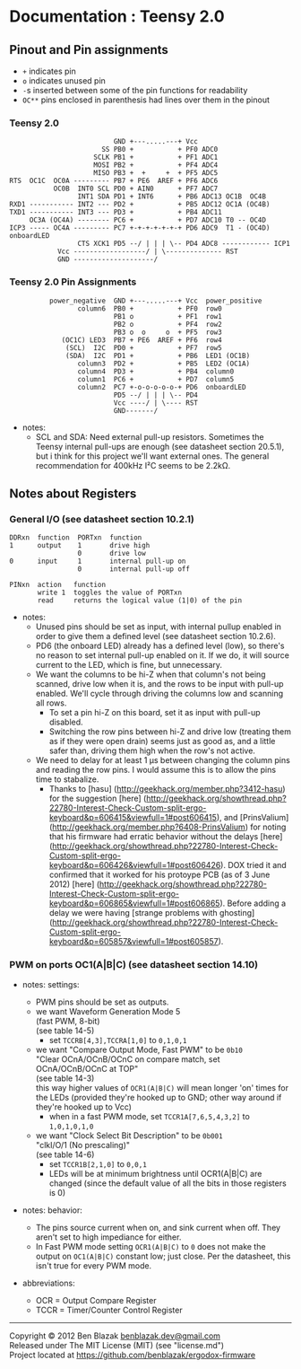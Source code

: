 # Documentation : Teensy 2.0

## Pinout and Pin assignments

* `+` indicates pin
* `o` indicates unused pin
* `-`s inserted between some of the pin functions for readability
* `OC**` pins enclosed in parenthesis had lines over them in the pinout

### Teensy 2.0

                              GND +---.....---+ Vcc
                           SS PB0 +           + PF0 ADC0
                         SCLK PB1 +           + PF1 ADC1
                         MOSI PB2 +           + PF4 ADC4
                         MISO PB3 +  +     +  + PF5 ADC5
    RTS  OC1C  OC0A --------- PB7 + PE6  AREF + PF6 ADC6
               OC0B  INT0 SCL PD0 + AIN0      + PF7 ADC7
                     INT1 SDA PD1 + INT6      + PB6 ADC13 OC1B  OC4B
    RXD1 ----------- INT2 --- PD2 +           + PB5 ADC12 OC1A (OC4B)
    TXD1 ----------- INT3 --- PD3 +           + PB4 ADC11
         OC3A (OC4A) -------- PC6 +           + PD7 ADC10 T0 -- OC4D
    ICP3 ----- OC4A --------- PC7 +-+-+-+-+-+-+ PD6 ADC9  T1 - (OC4D) onboardLED
                     CTS XCK1 PD5 --/ | | | \-- PD4 ADC8 ------------ ICP1
                Vcc ------------------/ | \-------------- RST
                GND --------------------/

### Teensy 2.0 Pin Assignments

              power_negative  GND +---.....---+ Vcc  power_positive
                     column6  PB0 +           + PF0  row0
                              PB1 o           + PF1  row1
                              PB2 o           + PF4  row2
                              PB3 o  o     o  + PF5  row3
                 (OC1C) LED3  PB7 + PE6  AREF + PF6  row4
                  (SCL)  I2C  PD0 +           + PF7  row5
                  (SDA)  I2C  PD1 +           + PB6  LED1 (OC1B)
                     column3  PD2 +           + PB5  LED2 (OC1A)
                     column4  PD3 +           + PB4  column0
                     column1  PC6 +           + PD7  column5
                     column2  PC7 +-o-o-o-o-o-+ PD6  onboardLED
                              PD5 --/ | | | \-- PD4
                              Vcc ----/ | \---- RST
                              GND-------/

* notes:
    * SCL and SDA: Need external pull-up resistors.  Sometimes the Teensy
      internal pull-ups are enough (see datasheet section 20.5.1), but i think
      for this project we'll want external ones.  The general recommendation
      for 400kHz I&sup2;C seems to be 2.2kΩ.


## Notes about Registers

### General I/O (see datasheet section 10.2.1)

    DDRxn  function  PORTxn  function
    1      output    1       drive high
                     0       drive low
    0      input     1       internal pull-up on
                     0       internal pull-up off

    PINxn  action   function
           write 1  toggles the value of PORTxn
           read     returns the logical value (1|0) of the pin

* notes:
    * Unused pins should be set as input, with internal pullup enabled in order
      to give them a defined level (see datasheet section 10.2.6).
    * PD6 (the onboard LED) already has a defined level (low), so there's no
      reason to set internal pull-up enabled on it.  If we do, it will source
      current to the LED, which is fine, but unnecessary.
    * We want the columns to be hi-Z when that column's not being scanned,
      drive low when it is, and the rows to be input with pull-up enabled.
      We'll cycle through driving the columns low and scanning all rows.
        * To set a pin hi-Z on this board, set it as input with pull-up
          disabled.
        * Switching the row pins between hi-Z and drive low (treating them as
          if they were open drain) seems just as good as, and a little safer
          than, driving them high when the row's not active.
    * We need to delay for at least 1 μs between changing the column pins and
      reading the row pins.  I would assume this is to allow the pins time to
      stabalize.
        * Thanks to [hasu] (http://geekhack.org/member.php?3412-hasu)
          for the suggestion [here]
          (http://geekhack.org/showthread.php?22780-Interest-Check-Custom-split-ergo-keyboard&p=606415&viewfull=1#post606415),
          and [PrinsValium] (http://geekhack.org/member.php?6408-PrinsValium)
          for noting that his firmware had erratic behavior without the delays
          [here]
          (http://geekhack.org/showthread.php?22780-Interest-Check-Custom-split-ergo-keyboard&p=606426&viewfull=1#post606426).
          DOX tried it and confirmed that it worked for his protoype PCB (as of
          3 June 2012) [here]
          (http://geekhack.org/showthread.php?22780-Interest-Check-Custom-split-ergo-keyboard&p=606865&viewfull=1#post606865).
          Before adding a delay we were having [strange problems with ghosting]
          (http://geekhack.org/showthread.php?22780-Interest-Check-Custom-split-ergo-keyboard&p=605857&viewfull=1#post605857).
          

### PWM on ports OC1(A|B|C) (see datasheet section 14.10)

* notes: settings:
    * PWM pins should be set as outputs.
    * we want Waveform Generation Mode 5  
      (fast PWM, 8-bit)  
      (see table 14-5)
        * set `TCCRB[4,3],TCCRA[1,0]` to `0,1,0,1`
    * we want "Compare Output Mode, Fast PWM" to be `0b10`  
      "Clear OCnA/OCnB/OCnC on compare match, set OCnA/OCnB/OCnC at TOP"  
      (see table 14-3)  
      this way higher values of `OCR1(A|B|C)` will mean longer 'on' times for
      the LEDs (provided they're hooked up to GND; other way around if they're
      hooked up to Vcc)
        * when in a fast PWM mode, set `TCCR1A[7,6,5,4,3,2]` to `1,0,1,0,1,0`
    * we want "Clock Select Bit Description" to be `0b001`  
      "clkI/O/1 (No prescaling)"  
      (see table 14-6)
        * set `TCCR1B[2,1,0]` to `0,0,1`
        * LEDs will be at minimum brightness until OCR1(A|B|C) are changed
          (since the default value of all the bits in those registers is 0)

* notes: behavior:
    * The pins source current when on, and sink current when off.  They aren't
      set to high impediance for either.
    * In Fast PWM mode setting `OCR1(A|B|C)` to `0` does not make the output on
      `OC1(A|B|C)` constant low; just close.  Per the datasheet, this isn't
      true for every PWM mode.

* abbreviations:
    * OCR = Output Compare Register
    * TCCR = Timer/Counter Control Register

-------------------------------------------------------------------------------

Copyright &copy; 2012 Ben Blazak <benblazak.dev@gmail.com>  
Released under The MIT License (MIT) (see "license.md")  
Project located at <https://github.com/benblazak/ergodox-firmware>

